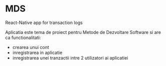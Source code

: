 # MDS
React-Native app for transaction logs 

Aplicatia este tema de proiect pentru Metode de Dezvoltare Software si are ca functionalitati:
  - crearea unui cont
  - inregistrarea in aplicatie
  - inregistrarea unei tranzactii intre 2 utilizatori ai aplicatiei
